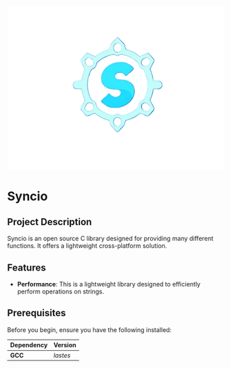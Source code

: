 <h1 align="center">
<picture>
    <picture>
        <source media="(prefers-color-scheme: dark)" srcset="./assets/logo.png">
        <img src="./assets/logo.png">
    </picture>
</h1>

# Syncio

<!--## Features
- -->

## Project Description

Syncio is an open source C library designed for providing many different functions.
It offers a lightweight cross-platform solution.

## Features

<!-- - **Cross-Language compatibility**: This library can be utilized in both C and C++. -->

- **Performance**: This is a lightweight library designed to efficiently perform operations on strings.

## Prerequisites

Before you begin, ensure you have the following installed:

| Dependency | Version |
| :--- | :--- |
| **GCC** | *lastes* |
